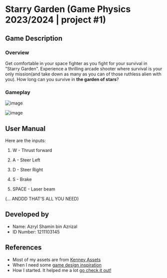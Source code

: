 # Starry Garden (Game Physics 2023/2024 | project #1)
## Game Description
### Overview 
Get comfortable in your space fighter as you fight for your survival in "Starry Garden". Experience a thrilling arcade shooter where survival is your only mission(and take down as many as you can of those ruthless alien with you). How long can you survive in __the garden of stars__?

### Gameplay
![image](https://github.com/azrylskywalker/starry-garden/assets/80805642/688c3e93-bf29-48ad-a2ed-637e712ca9c8)

![image](https://github.com/azrylskywalker/starry-garden/assets/80805642/8b61eca9-b09a-4ffc-940e-380fec754627)

## User Manual
Here are the inputs:
1. W - Thrust forward
2. A - Steer Left
3. D - Steer Right
4. S - Brake

5. SPACE - Laser beam
   
(... ANDDD THAT'S ALL YOU NEED)
## Developed by
- Name: Azryl Shamin bin Azrizal
- ID Number: 1211103145

## References
- Most of my assets are from [Kenney Assets](https://kenney.nl/assets)
- When I need some [game design inspiration](https://digitherium.com/)
- How I started. It helped me a lot [go check it out!](https://youtube.com/playlist?list=PLJafb_gms6qNednIIrd5RB0F5qbYamz0t&si=z-YEOAFS3egpwyhk)
